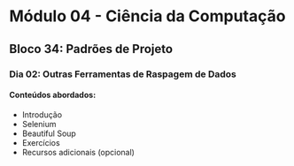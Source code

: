 # Módulo 04 - Ciência da Computação
## Bloco 34: Padrões de Projeto
### Dia 02: Outras Ferramentas de Raspagem de Dados
#### Conteúdos abordados:


* Introdução
* Selenium
* Beautiful Soup
* Exercícios
* Recursos adicionais (opcional)
